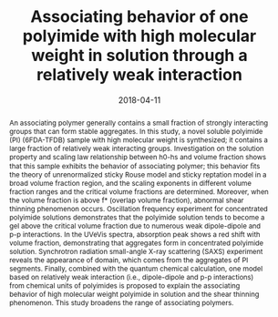 ---
title: "Associating behavior of one polyimide with high molecular weight in solution through a relatively weak interaction"
authors:
- Ensong Zhang
- Xuemin Dai
- 朱有亮
- Quan Chen
- Zhaoyan Sun
- Xuepeng Qiu
- Xiangling Ji
date: "2018-04-11"
doi: "10.1016/j.polymer.2018.03.008"
publish_types: ["期刊文章"]
publication: "Polymer"
publication_short: "Polymer"
abstract: "An associating polymer generally contains a small fraction of  strongly interacting groups that can form stable aggregates. In this  study, a novel soluble polyimide (PI) (6FDA-TFDB) sample with high  molecular weight is synthesized; it contains a large fraction of  relatively weak interacting groups. Investigation on the solution  property and scaling law relationship between h0-hs and volume fraction  shows that this sample exhibits the behavior of associating polymer;  this behavior ﬁts the theory of unrenormalized sticky Rouse model and  sticky reptation model in a broad volume fraction region, and the  scaling exponents in different volume fraction ranges and the critical  volume fractions are determined. Moreover, when the volume fraction is  above f* (overlap volume fraction), abnormal shear thinning phenomenon  occurs. Oscillation frequency experiment for concentrated polyimide  solutions demonstrates that the polyimide solution tends to become a gel  above the critical volume fraction due to numerous weak dipole-dipole  and p-p interactions. In the UVeVis spectra, absorption peak shows a red  shift with volume fraction, demonstrating that aggregates form in  concentrated polyimide solution. Synchrotron radiation small-angle X-ray  scattering (SAXS) experiment reveals the appearance of domain, which  comes from the aggregates of PI segments. Finally, combined with the  quantum chemical calculation, one model based on relatively weak  interaction (i.e., dipole-dipole and p-p interactions) from chemical  units of polyimides is proposed to explain the associating behavior of  high molecular weight polyimide in solution and the shear thinning  phenomenon. This study broadens the range of associating polymers."
url_pdf: "https://linkinghub.elsevier.com/retrieve/pii/S0032386118302064"
---